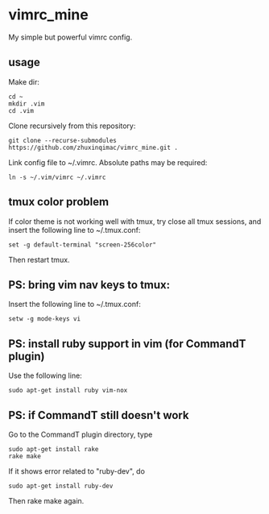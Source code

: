 # vimrc_mine
My simple but powerful vimrc config.

## usage
Make dir:
```
cd ~
mkdir .vim
cd .vim
```
Clone recursively from this repository:
```
git clone --recurse-submodules https://github.com/zhuxinqimac/vimrc_mine.git .
```
Link config file to ~/.vimrc. Absolute paths may be required:
```
ln -s ~/.vim/vimrc ~/.vimrc
```

## tmux color problem
If color theme is not working well with tmux, try close all tmux sessions, 
and insert the following line to ~/.tmux.conf:
```
set -g default-terminal "screen-256color"
```
Then restart tmux.

## PS: bring vim nav keys to tmux:
Insert the following line to ~/.tmux.conf:
```
setw -g mode-keys vi
```

## PS: install ruby support in vim (for CommandT plugin)
Use the following line:
```
sudo apt-get install ruby vim-nox
```

## PS: if CommandT still doesn't work
Go to the CommandT plugin directory, type 
```
sudo apt-get install rake
rake make
```
If it shows error related to "ruby-dev", do
```
sudo apt-get install ruby-dev
```
Then rake make again.

